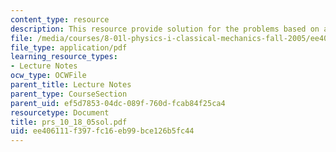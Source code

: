 ```yaml
---
content_type: resource
description: This resource provide solution for the problems based on acceleration.
file: /media/courses/8-01l-physics-i-classical-mechanics-fall-2005/ee406111f397fc16eb99bce126b5fc44_prs_10_18_05sol.pdf
file_type: application/pdf
learning_resource_types:
- Lecture Notes
ocw_type: OCWFile
parent_title: Lecture Notes
parent_type: CourseSection
parent_uid: ef5d7853-04dc-089f-760d-fcab84f25ca4
resourcetype: Document
title: prs_10_18_05sol.pdf
uid: ee406111-f397-fc16-eb99-bce126b5fc44
---
```

